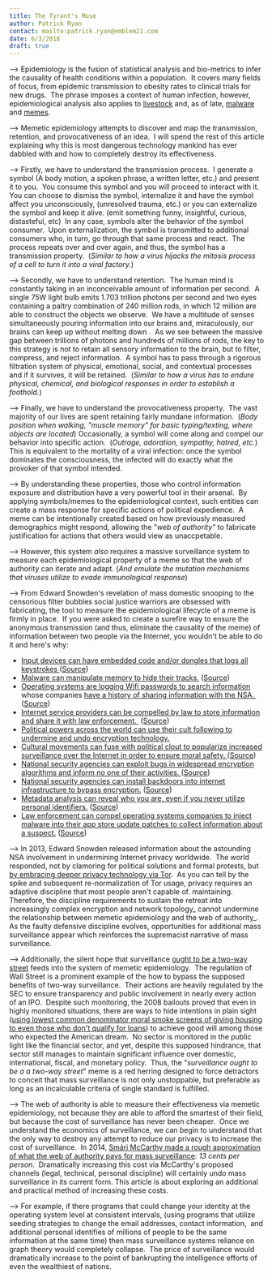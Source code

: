 ```yaml
---
title: The Tyrant's Muse
author: Patrick Ryan
contact: mailto:patrick.ryan@emblem21.com
date: 6/3/2018
draft: true
---
```


--> Epidemiology is the fusion of statistical analysis and bio-metrics to infer the causality of health conditions within a population.  It covers many fields of focus, from epidemic transmission to obesity rates to clinical trials for new drugs.  The phrase imposes a context of human infection, however, epidemiological analysis also applies to [livestock](http://ex-epsilon.slu.se:8080/archive/00000036/01/Widgren.pdf) and, as of late, [malware](http://www.nature.com/articles/srep05659) and [memes](http://www.sri.com/work/projects/meme-epidemiology).

--> Memetic epidemiology attempts to discover and map the transmission, retention, and provocativeness of an idea.  I will spend the rest of this article explaining why this is most dangerous technology mankind has ever dabbled with and how to completely destroy its effectiveness.

--> Firstly, we have to understand the transmission process.  I generate a symbol (A body motion, a spoken phrase, a written letter, etc.) and present it to you.  You consume this symbol and you will proceed to interact with it.  You can choose to dismiss the symbol, internalize it and have the symbol affect you unconsciously, (unresolved trauma, etc.) or you can externalize the symbol and keep it alive. (emit something funny, insightful, curious, distasteful, etc)  In any case, symbols alter the behavior of the symbol consumer.  Upon externalization, the symbol is transmitted to additional consumers who, in turn, go through that same process and react.  The process repeats over and over again, and thus, the symbol has a transmission property.  (_Similar to how a virus hijacks the mitosis process of a cell to turn it into a viral factory._)

--> Secondly, we have to understand retention.  The human mind is constantly taking in an inconceivable amount of information per second.  A single 75W light bulb emits 1.703 trillion photons per second and two eyes containing a paltry combination of 240 million rods, in which 12 million are able to construct the objects we observe.  We have a multitude of senses simultaneously pouring information into our brains and, miraculously, our brains can keep up without melting down .  As we see between the massive gap between trillions of photons and hundreds of millions of rods, the key to this strategy is not to retain all sensory information to the brain, but to filter, compress, and reject information.  A symbol has to pass through a rigorous filtration system of physical, emotional, social, and contextual processes and if it survives, it will be retained.  (_Similar to how a virus has to endure physical, chemical, and biological responses in order to establish a foothold._)

--> Finally, we have to understand the provocativeness property.  The vast majority of our lives are spent retaining fairly mundane information.  (_Body position when walking, "muscle memory" for basic typing/texting, where objects are located_) Occasionally, a symbol will come along and compel our behavior into specific action.  (_Outrage, adoration, sympathy, hatred, etc._) This is equivalent to the mortality of a viral infection: once the symbol dominates the consciousness, the infected will do exactly what the provoker of that symbol intended.

--> By understanding these properties, those who control information exposure and distribution have a very powerful tool in their arsenal.  By applying symbols/memes to the epidemiological context, such entities can create a mass response for specific actions of political expedience.  A meme can be intentionally created based on how previously measured demographics might respond, allowing the "_web of authority"_ to fabricate justification for actions that others would view as unaccpetable.

--> However, this system _also_ requires a massive surveillance system to measure each epidemiological property of a meme so that the web of authority can iterate and adapt. (_And emulate the mutation mechanisms that viruses utilize to evade immunological response_)

--> From Edward Snowden's revelation of mass domestic snooping to the censorious filter bubbles social justice warriors are obsessed with fabricating, the tool to measure the epidemiological lifecycle of a meme is firmly in place.  If you were asked to create a surefire way to ensure the anonymous transmission (and thus, eliminate the causality of the meme) of information between two people via the Internet, you wouldn't be able to do it and here's why:

*   [Input devices can have embedded code and/or dongles that logs all keystrokes ](https://archive.is/QhShQ)([Source](https://en.wikipedia.org/wiki/Hardware_keylogger))
*   [Malware can manipulate memory to hide their tracks.](https://archive.is/LlwPD) ([Source](http://www.techrepublic.com/blog/it-security/researchers-describe-tool-that-manipulates-ram-misleads-cybercrime-investigators/))
*   [Operating systems are logging Wifi passwords to search information](https://archive.is/Qt8oT) whose companies [have a history of sharing information with the NSA. ](https://archive.is/3nUjF) ([Source](http://krebsonsecurity.com/2015/07/windows-10-shares-your-wi-fi-with-contacts/))
*   [Internet service providers can be compelled by law to store information and share it with law enforcement. ](https://archive.is/moBqq) ([Source](https://en.wikipedia.org/wiki/Telecommunications_data_retention#United_States))
*   [Political powers across the world can use their cult following to undermine and undo encryption technology.](http://www.crypto.com/papers/Keys_Under_Doormats_FINAL.pdf)
*   [Cultural movements can fuse with political clout to popularize increased surveillance over the Internet in order to ensure moral safety. ](https://archive.is/R1Taq)([Source](http://www.stoponlineabuse.org.uk/))
*   [National security agencies can exploit bugs in widespread encryption algorithms and inform no one of their activities. ](https://archive.is/lBetf)([Source](http://www.bloomberg.com/news/articles/2014-04-11/nsa-said-to-have-used-heartbleed-bug-exposing-consumers))
*   [National security agencies can install backdoors into internet infrastructure to bypass encryption.](https://archive.is/ai6K9) ([Source](http://arstechnica.com/tech-policy/2014/05/photos-of-an-nsa-upgrade-factory-show-cisco-router-getting-implant/))
*   [Metadata analysis can reveal who you are, even if you never utilize personal identifiers.](https://archive.is/XKo5z) ([Source](http://www.wsj.com/articles/metadata-can-expose-persons-identity-even-when-name-isnt-1422558349))
*   [Law enforcement can compel operating systems companies to inject malware into their app store update patches to collect information about a suspect.](https://archive.is/u5DVA) ([Source](http://www.techspot.com/news/60748-snowden-documents-reveal-nsa-plan-use-app-stores.html))

--> In 2013, Edward Snowden released information about the astounding NSA involvement in undermining Internet privacy worldwide.  The world responded, not by clamoring for political solutions and formal protests, but [by embracing deeper privacy technology via Tor](https://archive.is/rcuOP).  As you can tell by the spike and subsequent re-normalization of Tor usage, privacy requires an adaptive discipline that most people aren't capable of. maintaining. Therefore, the discipline requirements to sustain the retreat into increasingly complex encryption and network topology_ cannot undermine the relationship between memetic epidemiology and the web of authority_.  As the faulty defensive discipline evolves, opportunities for additional mass surveillance appear which reinforces the supremacist narrative of mass surveillance.

--> Additionally, the silent hope that surveillance [ought to be a two-way street](http://www.popularmechanics.com/military/a2404/4237005/) feeds into the system of memetic epidemiology.  The regulation of Wall Street is a prominent example of the how to bypass the supposed benefits of two-way surveillance.  Their actions are heavily regulated by the SEC to ensure transparency and public involvement in nearly every action of an IPO.  Despite such monitoring, the 2008 bailouts proved that even in highly monitored situations, there are ways to hide intentions in plain sight ([using lowest common denominator moral smoke screens of giving housing to even those who don't qualify for loans](https://archive.is/KFwQZ)) to achieve good will among those who expected the American dream.  No sector is monitored in the public light like the financial sector, and yet, despite this supposed hindrance, that sector still manages to maintain significant influence over domestic, international, fiscal, and monetary policy.  Thus, the "_surveillance ought to be a a two-way street_" meme is a red herring designed to force detractors to conceit that mass surveillance is not only unstoppable, but preferable as long as an incalculable criteria of single standard is fulfilled.

--> The web of authority is able to measure their effectiveness via memetic epidemiology, not because they are able to afford the smartest of their field, but because the cost of surveillance has never been cheaper.  Once we understand the economics of surveillance, we can begin to understand that the only way to destroy any attempt to reduce our privacy is to increase the cost of surveillance.  In 2014, [Smári McCarthy made a rough approximation of what the web of authority pays for mass surveillance](https://archive.is/FmuhR#selection-17.0-17.14): _13 cents per person_.  Dramatically increasing this cost via McCarthy's proposed channels (legal, technical, personal discipline) will certainly undo mass surveillance in its current form.  This article is about exploring an additional and practical method of increasing these costs.

--> For example, if there programs that could change your identity at the operating system level at consistent intervals, (using programs that utilize seeding strategies to change the email addresses, contact information,  and additional personal identifies of millions of people to be the same information at the same time) then mass surveillance systems reliance on graph theory would completely collapse.  The price of surveillance would dramatically increase to the point of bankrupting the intelligence efforts of even the wealthiest of nations.